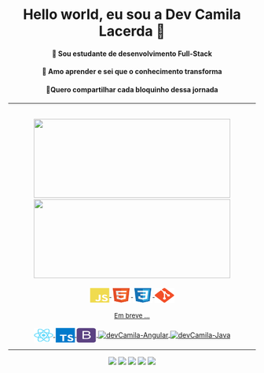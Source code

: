 <div align="center">
 
# Hello world, eu sou a Dev Camila Lacerda 🤗

#### 🌱 Sou estudante de desenvolvimento Full-Stack
#### 🧠 Amo aprender e sei que o conhecimento transforma
#### 🚀Quero compartilhar cada bloquinho dessa jornada
</div>

---

  <div align="center" style="display: inline_block" ><br>
  <a href="https://github.com/devcamila">
  <img height="160" width="400" src="https://github-readme-stats.vercel.app/api?username=devcamila&show_icons=true&theme=gruvbox&include_all_commits=true&count_private=true"/>
  <img height="160" width="400" src="https://github-readme-stats.vercel.app/api/top-langs/?username=devcamila&layout=compact&langs_count=7&theme=gruvbox"/>
  </div>

  <div  align="center" style="display: inline_block"><br>
  <img align="center" alt="devcamila-Js" height="30" width="40" src="https://raw.githubusercontent.com/devicons/devicon/master/icons/javascript/javascript-plain.svg">  
  <img align="center" alt="devcamila-HTML" height="30" width="40" src="https://raw.githubusercontent.com/devicons/devicon/master/icons/html5/html5-original.svg">
  <img align="center" alt="devcamila-CSS" height="30" width="40" src="https://raw.githubusercontent.com/devicons/devicon/master/icons/css3/css3-original.svg">
  <img align="center" alt="devcamila-git" height="30" width="40" src="https://raw.githubusercontent.com/devicons/devicon/master/icons/git/git-plain.svg"><br />
   <br/>
   <font align="center" size="2">       Em breve ...    </font> <br />
     <br/>
  <img align="center" alt="devcamila-React" height="30" width="40" src="https://raw.githubusercontent.com/devicons/devicon/master/icons/react/react-original.svg">
  <img align="center" alt="devcamila-Ts" height="30" width="40" src="https://raw.githubusercontent.com/devicons/devicon/master/icons/typescript/typescript-plain.svg">
  <img align="center" alt="devCamila-Boot" height="30" width="40" src="https://raw.githubusercontent.com/devicons/devicon/master/icons/bootstrap/bootstrap-plain.svg">
  <img align="center" alt="devCamila-Angular" height="30" width="40" src="https://cdn.jsdelivr.net/gh/devicons/devicon/icons/angularjs/angularjs-plain.svg">
   <img align="center" alt="devCamila-Java" height="30" width="40" src="https://cdn.jsdelivr.net/gh/devicons/devicon/icons/java/java-original-wordmark.svg">
 
 
  </div> 
  
 ---
  
  <div align="center">

   <a href="https://www.linkedin.com/in/camila-lacerda/
" target="_blank"><img src="https://img.shields.io/badge/-LinkedIn-%230077B5?style=for-the-badge&logo=linkedin&logoColor=white" target="_blank"></a> 
    <a href="https://www.tiktok.com/@devcamila?" target="_blank"><img src="https://img.shields.io/badge/TikTok-000000?style=for-the-badge&logo=tiktok&logoColor=white" target="_blank"></a> 
      <a href="https://twitter.com/devcamila3" target="_blank"><img src="https://img.shields.io/badge/Twitter-1DA1F2?style=for-the-badge&logo=twitter&logoColor=white" target="_blank"></a>
  <a href="https://instagram.com/camilacerda3" target="_blank"><img src="https://img.shields.io/badge/-Instagram-%23E4405F?style=for-the-badge&logo=instagram&logoColor=white" target="_blank"></a>
  <a href = "mailto:camilacerda3@gmail.com"><img src="https://img.shields.io/badge/-Gmail-%23333?style=for-the-badge&logo=gmail&logoColor=white" target="_blank"></a>
 

  
  <div>
      
 
